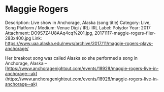 # Maggie Rogers

Description: Live show in Anchorage, Alaska (song title)
Category: Live, Song
Platform / Medium: Venue
Digi / IRL: IRL
Label: Polydor
Year: 2017
Attachment: DO9S7Z4U8AAq4cq%201.jpg, 20171117-maggie-rogers-flier-283x400.jpg
Link: https://www.uaa.alaska.edu/news/archive/2017/11/maggie-rogers-plays-anchorage/

Her breakout song was called Alaska so she performed a song in Anchorage, Alaska – [https://www.anchoragenightout.com/events/18928/maggie-rogers-live-in-anchorage--ak](https://www.anchoragenightout.com/events/18928/maggie-rogers-live-in-anchorage--ak)